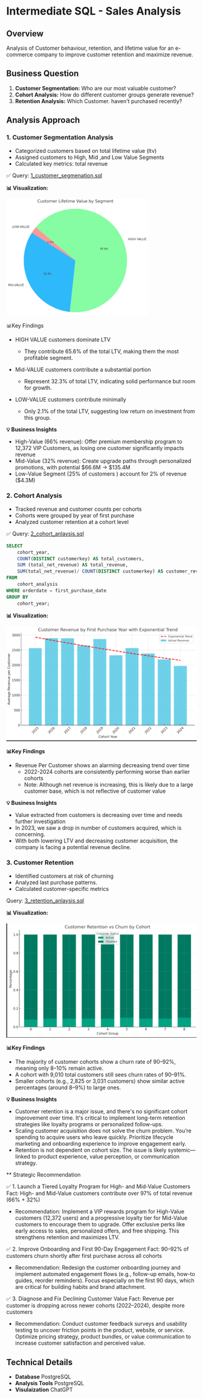 # Intermediate SQL - Sales Analysis

## Overview
Analysis of Customer behaviour, retention, and lifetime value for an e-commerce 
company to improve customer retention and maximize revenue. 

## Business Question 
1. **Customer Segmentation:** Who are our most valuable customer? 
2. **Cohort Analysis:** How do different customer groups generate revenue? 
3. **Retention Analysis:** Which Customer. haven't purchased recently? 

## Analysis Approach 

### 1. Customer Segmentation Analysis
- Categorized customers based on total lifetime value (ltv)
- Assigned customers to High, Mid ,and Low Value Segments 
- Calculated key metrics: total revenue 

✅ Query: [1_customer_segmenation.sql](/1_customer_segmentation.sql)

**📊 Visualization:** 

![Cohort Analysis](/images/1_customer_segmentation.png)

📊Key Findings

- HIGH VALUE customers dominate LTV

   - They contribute 65.6% of the total LTV, making them the most profitable segment.

- Mid-VALUE customers contribute a substantial portion

    - Represent 32.3% of total LTV, indicating solid performance but room for growth.

- LOW-VALUE customers contribute minimally

   - Only 2.1% of the total LTV, suggesting low return on investment from this group.

**💡 Business Insights**

- High-Value (66% revenue): Offer premium membership program to 12,372 VIP Customers, as losing one customer significantly impacts revenue
- Mid-Value (32% revenue): Create upgrade paths through personalized promotions, with potential $66.6M -> $135.4M
- Low-Value Segment (25% of customers ) account for 2% of revenue ($4.3M)



### 2. Cohort Analysis
- Tracked revenue and customer counts per cohorts
- Cohorts were grouped by year of first purchase 
- Analyzed customer retention at a cohort level 

✅ Query: [2_cohort_anlaysis.sql](/2_cohort_analysis.sql)





```sql
SELECT
	cohort_year,
	COUNT(DISTINCT customerkey) AS total_customers,
	SUM (total_net_revenue) AS total_revenue,
	SUM(total_net_revenue)/ COUNT(DISTINCT customerkey) AS customer_revenue
FROM
	cohort_analysis 
WHERE orderdate = first_purchase_date  
GROUP BY
	cohort_year;

```

**📊 Visualization:** 

![Cohort Analysis](/images/2_cohort_analysis.png)

**📊Key Findings**

- Revenue Per Customer shows an alarming decreasing trend over time 
   - 2022-2024 cohorts are consistently performing worse than earlier cohorts
   - Note: Although net revenue is increasing, this is likely due to a large customer base, which is not reflective of customer value

**💡 Business Insights**

- Value extracted from customers is decreasing over time and needs further investigation 
- In 2023, we saw a drop in number of customers acquired, which is concerning. 
- With both lowering LTV and decreasing customer acquisition, the company is facing a potential revenue decline. 

### 3. Customer Retention 
- Identified customers at risk of churning 
- Analyzed last purchase patterns. 
- Calculated customer-specific metrics 

Query: [3_retention_anlaysis.sql](/3_retention_analysis.sql)



**📊 Visualization:** 

![Cohort Analysis](/images/3_retention_analysis.png)

**📊Key Findings**

- The majority of customer cohorts show a churn rate of 90–92%, meaning only 8–10% remain active.
- A cohort with 9,010 total customers still sees churn rates of 90–91%.
- Smaller cohorts (e.g., 2,825 or 3,031 customers) show similar active percentages (around 8–9%) to large ones.

**💡 Business Insights**

- Customer retention is a major issue, and there's no significant cohort improvement over time. It's critical to implement long-term retention strategies like loyalty programs or personalized follow-ups.
- Scaling customer acquisition does not solve the churn problem. You’re spending to acquire users who leave quickly. Prioritize lifecycle marketing and onboarding experience to improve engagement early.
- Retention is not dependent on cohort size. The issue is likely systemic—linked to product experience, value perception, or communication strategy.


** Strategic Recommendation 

 ✅ 1. Launch a Tiered Loyalty Program for High- and Mid-Value Customers
Fact: High- and Mid-Value customers contribute over 97% of total revenue (66% + 32%)
  - Recommendation: Implement a VIP rewards program for High-Value customers (12,372 users) and a progressive loyalty tier for Mid-Value customers to encourage them to upgrade. Offer exclusive perks like early access to sales, personalized offers, and free shipping. This strengthens retention and maximizes LTV.

✅ 2. Improve Onboarding and First 90-Day Engagement
Fact: 90–92% of customers churn shortly after first purchase across all cohorts
  - Recommendation: Redesign the customer onboarding journey and implement automated engagement flows (e.g., follow-up emails, how-to guides, reorder reminders). Focus especially on the first 90 days, which are critical for building habits and brand attachment.

✅ 3. Diagnose and Fix Declining Customer Value
Fact: Revenue per customer is dropping across newer cohorts (2022–2024), despite more customers
 - Recommendation: Conduct customer feedback surveys and usability testing to uncover friction points in the product, website, or service. Optimize pricing strategy, product bundles, or value communication to increase customer satisfaction and perceived value.


## Technical Details 

- **Database** PostgreSQL 
- **Analysis Tools** PostgreSQL 
- **Visulaization** ChatGPT 


